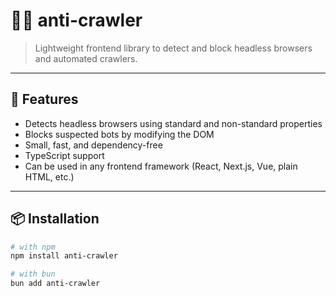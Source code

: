 # 🕵️‍♂️ anti-crawler

> Lightweight frontend library to detect and block headless browsers and automated crawlers.

---

## 🚀 Features

- Detects headless browsers using standard and non-standard properties
- Blocks suspected bots by modifying the DOM
- Small, fast, and dependency-free
- TypeScript support
- Can be used in any frontend framework (React, Next.js, Vue, plain HTML, etc.)

---

## 📦 Installation

```bash
# with npm
npm install anti-crawler

# with bun
bun add anti-crawler
